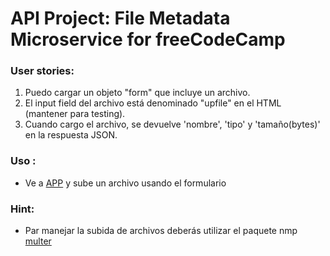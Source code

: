 
# API Project: File Metadata Microservice for freeCodeCamp

###    User stories:
1. Puedo cargar un objeto "form" que incluye un archivo.
2. El input field del archivo está denominado "upfile" en el HTML (mantener para testing).
3. Cuando cargo el archivo, se devuelve 'nombre', 'tipo' y 'tamaño(bytes)' en la respuesta JSON.

### Uso :
* Ve a [APP](https://5-fcc-file-metadata-microservice.glitch.me) y sube un archivo usando el formulario

### Hint:
* Par manejar la subida de archivos deberás utilizar el paquete nmp [multer](https://www.npmjs.com/package/multer)
